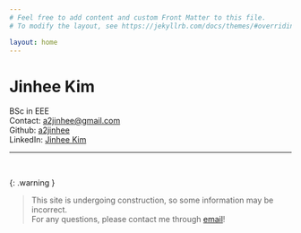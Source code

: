 ```yaml
---
# Feel free to add content and custom Front Matter to this file.
# To modify the layout, see https://jekyllrb.com/docs/themes/#overriding-theme-defaults

layout: home
---
```


<style>
@import 'https://fonts.googleapis.com/css?family=Roboto+Mono:100'

html,body; {
  font-family: 'Roboto Mono', monospace;
  background: #212121;
  height: 100%;
}
  

.container{
  height: 100%;
  width: 100%;
  justify-content: center;
  align-items: center;
  display: flex; 
}
  
.text{
  font-weight: 300;
  font-size: 40px;
}
  
</style>

<!-- <br>
<div class="container">
  <div class="text">
  <script src="/assets/js/typing-effect.js"></script>
  </div>
</div> -->

# Jinhee Kim

BSc in EEE  
Contact: a2jinhee@gmail.com  
Github: [a2jinhee](https://github.com/a2jinhee?tab=repositories)  
LinkedIn: [Jinhee Kim](www.linkedin.com/in/jinhee-kim-63747727b)

---


<br>

{: .warning }

> This site is undergoing construction, so some information may be incorrect.  
> For any questions, please contact me through [email](a2jinhee@gmail.com)!